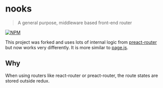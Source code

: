 # nooks

> A general purpose, middleware based front-end router

[![NPM](https://nodei.co/npm/nooks.png)](https://npmjs.org/package/nooks)

This project was forked and uses lots of internal logic from
[preact-router](https://github.com/developit/preact-router) but
now works very differently. It is more similar to
[page.js](https://github.com/visionmedia/page.js).

## Why

When using routers like react-router or preact-router, the route states
are stored outside redux.
